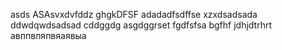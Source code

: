 asds
ASAsvxdvfddz
ghgkDFSF
adadadfsdffse
xzxdsadsada
ddwdqwdsadsad
cddggdg
asgdggrset
fgdfsfsa
bgfhf
jdhjdtrhrt
авппвпяпвяаявыа
